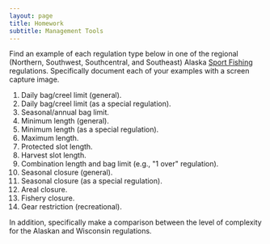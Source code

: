 ```yaml
---
layout: page
title: Homework
subtitle: Management Tools
---
```


Find an example of each regulation type below in one of the regional (Northern, Southwest, Southcentral, and Southeast) Alaska [Sport Fishing](http://www.adfg.alaska.gov/index.cfm?adfg=fishregulations.sport) regulations.  Specifically document each of your examples with a screen capture image.

1. Daily bag/creel limit (general).
1. Daily bag/creel limit (as a special regulation).
1. Seasonal/annual bag limit.
1. Minimum length (general).
1. Minimum length (as a special regulation).
1. Maximum length.
1. Protected slot length.
1. Harvest slot length.
1. Combination length and bag limit (e.g., "1 over" regulation).
1. Seasonal closure (general).
1. Seasonal closure (as a special regulation).
1. Areal closure.
1. Fishery closure.
1. Gear restriction (recreational).

In addition, specifically make a comparison between the level of complexity for the Alaskan and Wisconsin regulations.
